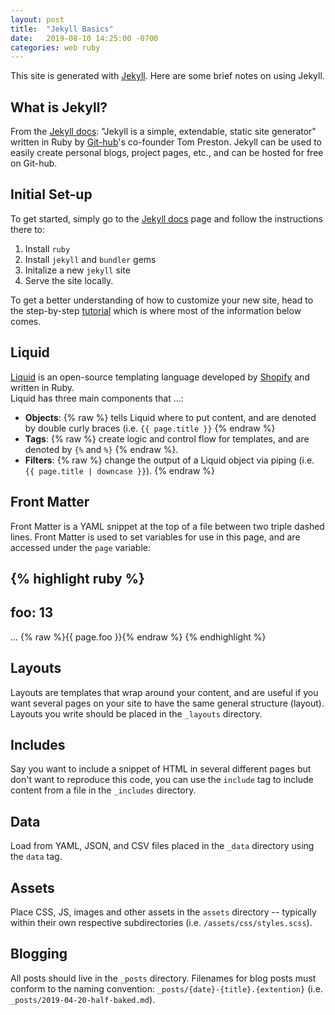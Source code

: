 ```yaml
---
layout: post
title:  "Jekyll Basics"
date:   2019-08-10 14:25:00 -0700
categories: web ruby
---
```

This site is generated with [Jekyll](https://jekyllrb.com/). Here are some brief 
notes on using Jekyll.

## What is Jekyll?
From the [Jekyll docs](https://jekyllrb.com/docs/): "Jekyll is a simple, 
extendable, static site generator" written in Ruby by 
[Git-hub](https://github.com/)'s co-founder Tom Preston. Jekyll can be used to 
easily create personal blogs, project pages, etc., and can be hosted for free on 
Git-hub.

## Initial Set-up
To get started, simply go to the [Jekyll docs](https://jekyllrb.com/docs/) page 
and follow the instructions there to:
1. Install `ruby`
2. Install `jekyll` and `bundler` gems
3. Initalize a new `jekyll` site
4. Serve the site locally.

To get a better understanding of how to customize your new site, head to the 
step-by-step [tutorial](https://jekyllrb.com/docs/step-by-step/01-setup/) which 
is where most of the information below comes.

## Liquid
[Liquid](https://shopify.github.io/liquid/) is an open-source templating 
language developed by [Shopify](https://www.shopify.com/) and written in Ruby.  
Liquid has three main components that ...:

- **Objects**: {% raw %} tells Liquid where to put content, and are denoted by 
  double curly braces (i.e. `{{ page.title }}` {% endraw %}
- **Tags**: {% raw %} create logic and control flow for templates, and are 
  denoted by `{%` and `%}` {% endraw %}.
- **Filters**: {% raw %} change the output of a Liquid object via piping (i.e.  
  `{{ page.title | downcase }}`). {% endraw %}

## Front Matter
Front Matter is a YAML snippet at the top of a file between two triple dashed 
lines. Front Matter is used to set variables for use in this page, and are 
accessed under the `page` variable:

{% highlight ruby %}
---
foo: 13
---
...
{% raw %}{{ page.foo }}{% endraw %}
{% endhighlight %}

## Layouts
Layouts are templates that wrap around your content, and are useful if you want 
several pages on your site to have the same general structure (layout). Layouts 
you write should be placed in the `_layouts` directory.

## Includes
Say you want to include a snippet of HTML in several different pages but don't 
want to reproduce this code, you can use the `include` tag to include content 
from a file in the `_includes` directory.

## Data
Load from YAML, JSON, and CSV files placed in the `_data` directory using the 
`data` tag.

## Assets
Place CSS, JS, images and other assets in the `assets` directory -- typically 
within their own respective subdirectories (i.e. `/assets/css/styles.scss`).

## Blogging
All posts should live in the `_posts` directory. Filenames for blog posts must 
conform to the naming convention: `_posts/{date}-{title}.{extention}` (i.e.  
`_posts/2019-04-20-half-baked.md`).
